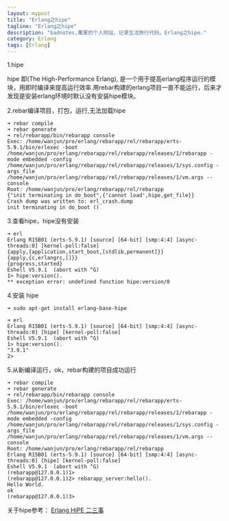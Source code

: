 ```yaml
---
layout: mypost
title: "Erlang之hipe"
tagline: "Erlang之hipe"
description: "badnotes,萬軍的个人网站，记录生活旅行代码。Erlang之hipe."
category: Erlang
tags: [Erlang]
---
```



1.hipe

hipe 即(The High-Performance Erlang), 是一个用于提高erlang程序运行的模块，用即时编译来提高运行效率.用rebar构建的erlang项目一直不能运行，后来才发现是安装erlang环境时默认没有安装hipe模块。

2.rebar编译项目，打包，运行,无法加载hipe
	
	➜ rebar compile
	➜ rebar generate
	➜ rel/rebarapp/bin/rebarapp console
	Exec: /home/wanjun/pro/erlang/rebarapp/rel/rebarapp/erts-5.9.1/bin/erlexec -boot /home/wanjun/pro/erlang/rebarapp/rel/rebarapp/releases/1/rebarapp -mode embedded -config /home/wanjun/pro/erlang/rebarapp/rel/rebarapp/releases/1/sys.config -args_file /home/wanjun/pro/erlang/rebarapp/rel/rebarapp/releases/1/vm.args -- console
	Root: /home/wanjun/pro/erlang/rebarapp/rel/rebarapp
	{"init terminating in do_boot",{'cannot load',hipe,get_file}}
	Crash dump was written to: erl_crash.dump
	init terminating in do_boot ()

3.查看hipe，hipe没有安装

	➜ erl 
	Erlang R15B01 (erts-5.9.1) [source] [64-bit] [smp:4:4] [async-threads:0] [kernel-poll:false]
	{apply,{application,start_boot,[stdlib,permanent]}}
	{apply,{c,erlangrc,[]}}
	{progress,started}
	Eshell V5.9.1  (abort with ^G)
	1> hipe:version().
	** exception error: undefined function hipe:version/0

4.安装 hipe

	➜ sudo apt-get install erlang-base-hipe

	➜ erl
	Erlang R15B01 (erts-5.9.1) [source] [64-bit] [smp:4:4] [async-threads:0] [hipe] [kernel-poll:false]
	Eshell V5.9.1  (abort with ^G)
	1> hipe:version().
	"3.9.1"
	2> 

5.从新编译运行，ok，rebar构建的项目成功运行

	➜ rebar compile
	➜ rebar generate
	➜ rel/rebarapp/bin/rebarapp console
	Exec: /home/wanjun/pro/erlang/rebarapp/rel/rebarapp/erts-5.9.1/bin/erlexec -boot /home/wanjun/pro/erlang/rebarapp/rel/rebarapp/releases/1/rebarapp -mode embedded -config /home/wanjun/pro/erlang/rebarapp/rel/rebarapp/releases/1/sys.config -args_file /home/wanjun/pro/erlang/rebarapp/rel/rebarapp/releases/1/vm.args -- console
	Root: /home/wanjun/pro/erlang/rebarapp/rel/rebarapp
	Erlang R15B01 (erts-5.9.1) [source] [64-bit] [smp:4:4] [async-threads:0] [hipe] [kernel-poll:false]
	Eshell V5.9.1  (abort with ^G)
	(rebarapp@127.0.0.1)1> 
	(rebarapp@127.0.0.1)2> rebarapp_server:hello().
	Hello World. 
	ok
	(rebarapp@127.0.0.1)3> 

关于hipe参考：
[Erlang HiPE 二三事](http://www.cnblogs.com/me-sa/archive/2012/10/09/erlang_hipe.html)
